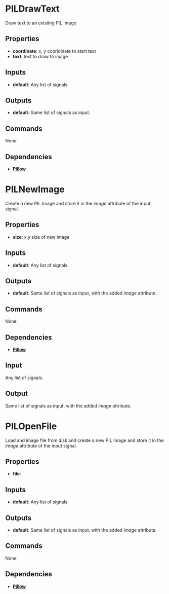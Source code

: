 PILDrawText
===========
Draw text to an existing PIL Image

Properties
----------
- **coordinate**: x, y cooridinate to start text
- **text**: text to draw to image

Inputs
------
- **default**: Any list of signals.

Outputs
-------
- **default**: Same list of signals as input.

Commands
--------
None

Dependencies
------------
-   [**Pillow**](https://pypi.python.org/pypi/Pillow)


PILNewImage
===========
Create a new PIL Image and store it in the *image* attribute of the input signal.

Properties
----------
- **size**: x,y size of new image

Inputs
------
- **default**: Any list of signals.

Outputs
-------
- **default**: Same list of signals as input, with the added *image* attribute.

Commands
--------
None

Dependencies
------------
-   [**Pillow**](https://pypi.python.org/pypi/Pillow)

Input
-----
Any list of signals.

Output
------
Same list of signals as input, with the added *image* attribute.

PILOpenFile
===========
Load and image file from disk and create a new PIL Image and store it in the *image* attribute of the input signal.

Properties
----------
- **file**: 

Inputs
------
- **default**: Any list of signals.

Outputs
-------
- **default**: Same list of signals as input, with the added *image* attribute.

Commands
--------
None

Dependencies
------------
-   [**Pillow**](https://pypi.python.org/pypi/Pillow)
